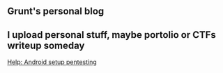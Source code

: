 ## Grunt's personal blog
## I upload personal stuff, maybe portolio or CTFs writeup someday

[Help: Android setup pentesting](android-pentesting.md)
